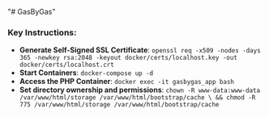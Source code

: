 "# GasByGas" 

### Key Instructions:
- **Generate Self-Signed SSL Certificate**: `openssl req -x509 -nodes -days 365 -newkey rsa:2048 -keyout docker/certs/localhost.key -out docker/certs/localhost.crt`
- **Start Containers**: `docker-compose up -d`
- **Access the PHP Container**: `docker exec -it gasbygas_app bash`
- **Set directory ownership and permissions**: `chown -R www-data:www-data /var/www/html/storage /var/www/html/bootstrap/cache \ && chmod -R 775 /var/www/html/storage /var/www/html/bootstrap/cache`